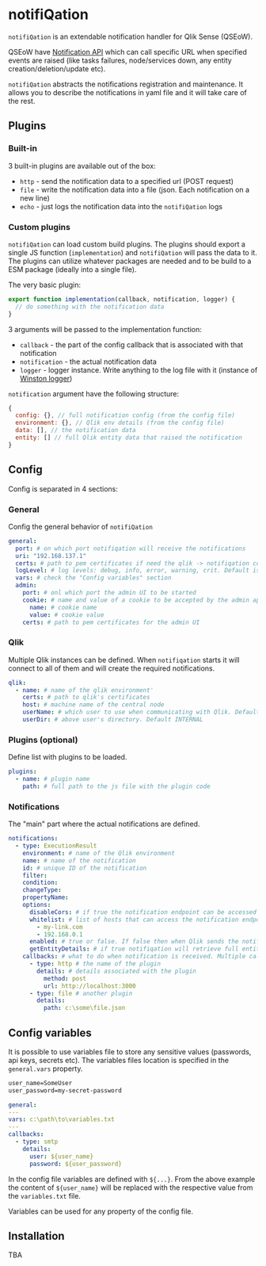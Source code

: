 # notifiQation

`notifiQation` is an extendable notification handler for Qlik Sense (QSEoW).

QSEoW have [Notification API](https://help.qlik.com/en-US/sense-developer/May2024/Subsystems/RepositoryServiceAPI/Content/Sense_RepositoryServiceAPI/RepositoryServiceAPI-Notification-Create-Change-Subscription.htm) which can call specific URL when specified events are raised (like tasks failures, node/services down, any entity creation/deletion/update etc).

`notifiQation` abstracts the notifications registration and maintenance. It allows you to describe the notifications in yaml file and it will take care of the rest.

## Plugins

### Built-in

3 built-in plugins are available out of the box:

- `http` - send the notification data to a specified url (POST request)
- `file` - write the notification data into a file (json. Each notification on a new line)
- `echo` - just logs the notification data into the `notifiQation` logs

### Custom plugins

`notifiQation` can load custom build plugins. The plugins should export a single JS function (`implementation`) and `notifiQation` will pass the data to it. The plugins can utilize whatever packages are needed and to be build to a ESM package (ideally into a single file).

The very basic plugin:

```js
export function implementation(callback, notification, logger) {
  // do something with the notification data
}
```

3 arguments will be passed to the implementation function:

- `callback` - the part of the config callback that is associated with that notification
- `notification` - the actual notification data
- `logger` - logger instance. Write anything to the log file with it (instance of [Winston logger](https://github.com/winstonjs/winston))

`notification` argument have the following structure:

```js
{
  config: {}, // full notification config (from the config file)
  environment: {}, // Qlik env details (from the config file)
  data: [], // the notification data
  entity: [] // full Qlik entity data that raised the notification
}
```

## Config

Config is separated in 4 sections:

### General

Config the general behavior of `notifiQation`

```yaml
general:
  port: # on which port notifiqation will receive the notifications
  uri: "192.168.137.1"
  certs: # path to pem certificates if need the qlik -> notifiqation comms to be https. Only valid certificates!
  logLevel: # log levels: debug, info, error, warning, crit. Default is info
  vars: # check the "Config variables" section
  admin:
    port: # onl which port the admin UI to be started
    cookie: # name and value of a cookie to be accepted by the admin api endpoints
      name: # cookie name
      value: # cookie value
    certs: # path to pem certificates for the admin UI
```

### Qlik

Multiple Qlik instances can be defined. When `notifiqation` starts it will connect to all of them and will create the required notifications.

```yaml
qlik:
  - name: # name of the qlik environment'
    certs: # path to qlik's certificates
    host: # machine name of the central node
    userName: # which user to use when communicating with Qlik. Default sa_scheduler
    userDir: # above user's directory. Default INTERNAL
```

### Plugins (optional)

Define list with plugins to be loaded.

```yaml
plugins:
  - name: # plugin name
    path: # full path to the js file with the plugin code
```

### Notifications

The "main" part where the actual notifications are defined.

```yaml
notifications:
  - type: ExecutionResult
    environment: # name of the Qlik environment
    name: # name of the notification
    id: # unique ID of the notification
    filter:
    condition:
    changeType:
    propertyName:
    options:
      disableCors: # if true the notification endpoint can be accessed from everywhere. Default is false
      whitelist: # list of hosts that can access the notification endpoint. Default is the Qlik central node machine name
        - my-link.com
        - 192.168.0.1
      enabled: # true or false. If false then when Qlik sends the notification nothing will be triggered here
      getEntityDetails: # if true notifiqation will retrieve full entity details from Qlik
    callbacks: # what to do when notification is received. Multiple callbacks can be triggered for single notification.
      - type: http # the name of the plugin
        details: # details associated with the plugin
          method: post
          url: http://localhost:3000
      - type: file # another plugin
        details:
          path: c:\some\file.json
```

## Config variables

It is possible to use variables file to store any sensitive values (passwords, api keys, secrets etc). The variables files location is specified in the `general.vars` property.

```txt
user_name=SomeUser
user_password=my-secret-password
```

```yaml
general:
---
vars: c:\path\to\variables.txt
---
callbacks:
  - type: smtp
    details:
      user: ${user_name}
      password: ${user_password}
```

In the config file variables are defined with `${...}`. From the above example the content of `${user_name}` will be replaced with the respective value from the `variables.txt` file.

Variables can be used for any property of the config file.

## Installation

TBA
